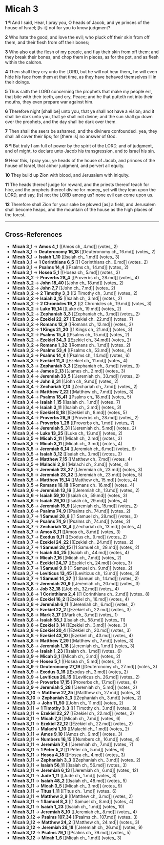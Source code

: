 # Micah 3

**1** ¶ And I said, Hear, I pray you, O heads of Jacob, and ye princes of the house of Israel; [Is it] not for you to know judgment?

**2** Who hate the good, and love the evil; who pluck off their skin from off them, and their flesh from off their bones;

**3** Who also eat the flesh of my people, and flay their skin from off them; and they break their bones, and chop them in pieces, as for the pot, and as flesh within the caldron.

**4** Then shall they cry unto the LORD, but he will not hear them_ he will even hide his face from them at that time, as they have behaved themselves ill in their doings.

**5** Thus saith the LORD concerning the prophets that make my people err, that bite with their teeth, and cry, Peace; and he that putteth not into their mouths, they even prepare war against him.

**6** Therefore night [shall be] unto you, that ye shall not have a vision; and it shall be dark unto you, that ye shall not divine; and the sun shall go down over the prophets, and the day shall be dark over them.

**7** Then shall the seers be ashamed, and the diviners confounded_ yea, they shall all cover their lips; for [there is] no answer of God.

**8** ¶ But truly I am full of power by the spirit of the LORD, and of judgment, and of might, to declare unto Jacob his transgression, and to Israel his sin.

**9** Hear this, I pray you, ye heads of the house of Jacob, and princes of the house of Israel, that abhor judgment, and pervert all equity.

**10** They build up Zion with blood, and Jerusalem with iniquity.

**11** The heads thereof judge for reward, and the priests thereof teach for hire, and the prophets thereof divine for money_ yet will they lean upon the LORD, and say, [Is] not the LORD among us? none evil can come upon us.

**12** Therefore shall Zion for your sake be plowed [as] a field, and Jerusalem shall become heaps, and the mountain of the house as the high places of the forest.

---

## Cross-References

- **Micah 3_1** → **Amos 4_1** [[Amos ch_ 4.md]] (votes_ 2)
- **Micah 3_1** → **Deuteronomy 16_18** [[Deuteronomy ch_ 16.md]] (votes_ 2)
- **Micah 3_1** → **Isaiah 1_10** [[Isaiah ch_ 1.md]] (votes_ 3)
- **Micah 3_1** → **1 Corinthians 6_5** [[1 Corinthians ch_ 6.md]] (votes_ 2)
- **Micah 3_1** → **Psalms 14_4** [[Psalms ch_ 14.md]] (votes_ 2)
- **Micah 3_1** → **Hosea 5_1** [[Hosea ch_ 5.md]] (votes_ 3)
- **Micah 3_2** → **Proverbs 28_4** [[Proverbs ch_ 28.md]] (votes_ 4)
- **Micah 3_2** → **John 18_40** [[John ch_ 18.md]] (votes_ 2)
- **Micah 3_2** → **John 7_7** [[John ch_ 7.md]] (votes_ 2)
- **Micah 3_2** → **2 Timothy 3_3** [[2 Timothy ch_ 3.md]] (votes_ 2)
- **Micah 3_2** → **Isaiah 3_15** [[Isaiah ch_ 3.md]] (votes_ 2)
- **Micah 3_2** → **2 Chronicles 19_2** [[2 Chronicles ch_ 19.md]] (votes_ 3)
- **Micah 3_2** → **Luke 19_14** [[Luke ch_ 19.md]] (votes_ 2)
- **Micah 3_2** → **Zephaniah 3_3** [[Zephaniah ch_ 3.md]] (votes_ 2)
- **Micah 3_2** → **Ezekiel 22_27** [[Ezekiel ch_ 22.md]] (votes_ 7)
- **Micah 3_2** → **Romans 12_9** [[Romans ch_ 12.md]] (votes_ 3)
- **Micah 3_2** → **1 Kings 21_20** [[1 Kings ch_ 21.md]] (votes_ 3)
- **Micah 3_2** → **Psalms 15_4** [[Psalms ch_ 15.md]] (votes_ 2)
- **Micah 3_2** → **Ezekiel 34_3** [[Ezekiel ch_ 34.md]] (votes_ 2)
- **Micah 3_2** → **Romans 1_32** [[Romans ch_ 1.md]] (votes_ 2)
- **Micah 3_2** → **Psalms 53_4** [[Psalms ch_ 53.md]] (votes_ 4)
- **Micah 3_3** → **Psalms 14_4** [[Psalms ch_ 14.md]] (votes_ 6)
- **Micah 3_3** → **Ezekiel 11_3** [[Ezekiel ch_ 11.md]] (votes_ 4)
- **Micah 3_3** → **Zephaniah 3_3** [[Zephaniah ch_ 3.md]] (votes_ 3)
- **Micah 3_4** → **James 2_13** [[James ch_ 2.md]] (votes_ 3)
- **Micah 3_4** → **Jeremiah 33_5** [[Jeremiah ch_ 33.md]] (votes_ 2)
- **Micah 3_4** → **John 9_31** [[John ch_ 9.md]] (votes_ 2)
- **Micah 3_4** → **Zechariah 7_13** [[Zechariah ch_ 7.md]] (votes_ 2)
- **Micah 3_4** → **Matthew 7_22** [[Matthew ch_ 7.md]] (votes_ 3)
- **Micah 3_4** → **Psalms 18_41** [[Psalms ch_ 18.md]] (votes_ 5)
- **Micah 3_4** → **Isaiah 1_15** [[Isaiah ch_ 1.md]] (votes_ 7)
- **Micah 3_4** → **Isaiah 3_11** [[Isaiah ch_ 3.md]] (votes_ 3)
- **Micah 3_4** → **Ezekiel 8_18** [[Ezekiel ch_ 8.md]] (votes_ 5)
- **Micah 3_4** → **Proverbs 28_9** [[Proverbs ch_ 28.md]] (votes_ 2)
- **Micah 3_4** → **Proverbs 1_28** [[Proverbs ch_ 1.md]] (votes_ 7)
- **Micah 3_4** → **Jeremiah 5_31** [[Jeremiah ch_ 5.md]] (votes_ 2)
- **Micah 3_4** → **Luke 13_25** [[Luke ch_ 13.md]] (votes_ 2)
- **Micah 3_5** → **Micah 2_11** [[Micah ch_ 2.md]] (votes_ 3)
- **Micah 3_5** → **Micah 3_11** [[Micah ch_ 3.md]] (votes_ 4)
- **Micah 3_5** → **Jeremiah 6_14** [[Jeremiah ch_ 6.md]] (votes_ 6)
- **Micah 3_5** → **Isaiah 3_12** [[Isaiah ch_ 3.md]] (votes_ 3)
- **Micah 3_5** → **Matthew 7_15** [[Matthew ch_ 7.md]] (votes_ 4)
- **Micah 3_5** → **Malachi 2_8** [[Malachi ch_ 2.md]] (votes_ 4)
- **Micah 3_5** → **Jeremiah 23_27** [[Jeremiah ch_ 23.md]] (votes_ 3)
- **Micah 3_5** → **Jeremiah 23_32** [[Jeremiah ch_ 23.md]] (votes_ 5)
- **Micah 3_5** → **Matthew 15_14** [[Matthew ch_ 15.md]] (votes_ 4)
- **Micah 3_5** → **Romans 16_18** [[Romans ch_ 16.md]] (votes_ 4)
- **Micah 3_6** → **Jeremiah 13_16** [[Jeremiah ch_ 13.md]] (votes_ 2)
- **Micah 3_6** → **Isaiah 59_10** [[Isaiah ch_ 59.md]] (votes_ 3)
- **Micah 3_6** → **Isaiah 29_10** [[Isaiah ch_ 29.md]] (votes_ 4)
- **Micah 3_6** → **Jeremiah 15_9** [[Jeremiah ch_ 15.md]] (votes_ 2)
- **Micah 3_6** → **Psalms 74_9** [[Psalms ch_ 74.md]] (votes_ 2)
- **Micah 3_7** → **1 Samuel 28_6** [[1 Samuel ch_ 28.md]] (votes_ 3)
- **Micah 3_7** → **Psalms 74_9** [[Psalms ch_ 74.md]] (votes_ 2)
- **Micah 3_7** → **Zechariah 13_4** [[Zechariah ch_ 13.md]] (votes_ 4)
- **Micah 3_7** → **Amos 8_11** [[Amos ch_ 8.md]] (votes_ 3)
- **Micah 3_7** → **Exodus 9_11** [[Exodus ch_ 9.md]] (votes_ 2)
- **Micah 3_7** → **Ezekiel 24_22** [[Ezekiel ch_ 24.md]] (votes_ 2)
- **Micah 3_7** → **1 Samuel 28_15** [[1 Samuel ch_ 28.md]] (votes_ 2)
- **Micah 3_7** → **Isaiah 44_25** [[Isaiah ch_ 44.md]] (votes_ 4)
- **Micah 3_7** → **Micah 7_16** [[Micah ch_ 7.md]] (votes_ 2)
- **Micah 3_7** → **Ezekiel 24_17** [[Ezekiel ch_ 24.md]] (votes_ 3)
- **Micah 3_7** → **1 Samuel 9_9** [[1 Samuel ch_ 9.md]] (votes_ 2)
- **Micah 3_7** → **Leviticus 13_45** [[Leviticus ch_ 13.md]] (votes_ 3)
- **Micah 3_7** → **1 Samuel 14_37** [[1 Samuel ch_ 14.md]] (votes_ 2)
- **Micah 3_8** → **Jeremiah 20_9** [[Jeremiah ch_ 20.md]] (votes_ 3)
- **Micah 3_8** → **Job 32_18** [[Job ch_ 32.md]] (votes_ 4)
- **Micah 3_8** → **1 Corinthians 2_4** [[1 Corinthians ch_ 2.md]] (votes_ 8)
- **Micah 3_8** → **Ezekiel 16_2** [[Ezekiel ch_ 16.md]] (votes_ 4)
- **Micah 3_8** → **Jeremiah 6_11** [[Jeremiah ch_ 6.md]] (votes_ 2)
- **Micah 3_8** → **Ezekiel 22_2** [[Ezekiel ch_ 22.md]] (votes_ 3)
- **Micah 3_8** → **Mark 3_17** [[Mark ch_ 3.md]] (votes_ 1)
- **Micah 3_8** → **Isaiah 58_1** [[Isaiah ch_ 58.md]] (votes_ 11)
- **Micah 3_8** → **Ezekiel 3_14** [[Ezekiel ch_ 3.md]] (votes_ 3)
- **Micah 3_8** → **Ezekiel 20_4** [[Ezekiel ch_ 20.md]] (votes_ 3)
- **Micah 3_8** → **Ezekiel 43_10** [[Ezekiel ch_ 43.md]] (votes_ 4)
- **Micah 3_8** → **Matthew 7_29** [[Matthew ch_ 7.md]] (votes_ 3)
- **Micah 3_8** → **Jeremiah 1_18** [[Jeremiah ch_ 1.md]] (votes_ 3)
- **Micah 3_9** → **Isaiah 1_23** [[Isaiah ch_ 1.md]] (votes_ 6)
- **Micah 3_9** → **Micah 3_1** [[Micah ch_ 3.md]] (votes_ 2)
- **Micah 3_9** → **Hosea 5_1** [[Hosea ch_ 5.md]] (votes_ 2)
- **Micah 3_9** → **Deuteronomy 27_19** [[Deuteronomy ch_ 27.md]] (votes_ 3)
- **Micah 3_9** → **Exodus 3_16** [[Exodus ch_ 3.md]] (votes_ 2)
- **Micah 3_9** → **Leviticus 26_15** [[Leviticus ch_ 26.md]] (votes_ 2)
- **Micah 3_9** → **Proverbs 17_15** [[Proverbs ch_ 17.md]] (votes_ 4)
- **Micah 3_9** → **Jeremiah 5_28** [[Jeremiah ch_ 5.md]] (votes_ 2)
- **Micah 3_10** → **Matthew 27_25** [[Matthew ch_ 27.md]] (votes_ 3)
- **Micah 3_10** → **Zephaniah 3_3** [[Zephaniah ch_ 3.md]] (votes_ 2)
- **Micah 3_10** → **John 11_50** [[John ch_ 11.md]] (votes_ 2)
- **Micah 3_11** → **1 Timothy 3_3** [[1 Timothy ch_ 3.md]] (votes_ 3)
- **Micah 3_11** → **Ezekiel 22_27** [[Ezekiel ch_ 22.md]] (votes_ 2)
- **Micah 3_11** → **Micah 7_3** [[Micah ch_ 7.md]] (votes_ 6)
- **Micah 3_11** → **Ezekiel 22_12** [[Ezekiel ch_ 22.md]] (votes_ 2)
- **Micah 3_11** → **Malachi 1_10** [[Malachi ch_ 1.md]] (votes_ 2)
- **Micah 3_11** → **Amos 9_10** [[Amos ch_ 9.md]] (votes_ 3)
- **Micah 3_11** → **Numbers 16_15** [[Numbers ch_ 16.md]] (votes_ 4)
- **Micah 3_11** → **Jeremiah 7_4** [[Jeremiah ch_ 7.md]] (votes_ 7)
- **Micah 3_11** → **1 Peter 5_2** [[1 Peter ch_ 5.md]] (votes_ 6)
- **Micah 3_11** → **Hosea 4_18** [[Hosea ch_ 4.md]] (votes_ 3)
- **Micah 3_11** → **Zephaniah 3_3** [[Zephaniah ch_ 3.md]] (votes_ 2)
- **Micah 3_11** → **Isaiah 56_11** [[Isaiah ch_ 56.md]] (votes_ 3)
- **Micah 3_11** → **Jeremiah 6_13** [[Jeremiah ch_ 6.md]] (votes_ 12)
- **Micah 3_11** → **Jude 1_11** [[Jude ch_ 1.md]] (votes_ 3)
- **Micah 3_11** → **Isaiah 48_2** [[Isaiah ch_ 48.md]] (votes_ 5)
- **Micah 3_11** → **Micah 3_5** [[Micah ch_ 3.md]] (votes_ 9)
- **Micah 3_11** → **Titus 1_11** [[Titus ch_ 1.md]] (votes_ 6)
- **Micah 3_11** → **Matthew 3_9** [[Matthew ch_ 3.md]] (votes_ 2)
- **Micah 3_11** → **1 Samuel 8_3** [[1 Samuel ch_ 8.md]] (votes_ 4)
- **Micah 3_11** → **Isaiah 1_23** [[Isaiah ch_ 1.md]] (votes_ 10)
- **Micah 3_11** → **Jeremiah 8_10** [[Jeremiah ch_ 8.md]] (votes_ 4)
- **Micah 3_12** → **Psalms 107_34** [[Psalms ch_ 107.md]] (votes_ 3)
- **Micah 3_12** → **Matthew 24_2** [[Matthew ch_ 24.md]] (votes_ 3)
- **Micah 3_12** → **Jeremiah 26_18** [[Jeremiah ch_ 26.md]] (votes_ 9)
- **Micah 3_12** → **Psalms 79_1** [[Psalms ch_ 79.md]] (votes_ 5)
- **Micah 3_12** → **Micah 1_6** [[Micah ch_ 1.md]] (votes_ 3)
